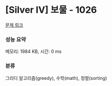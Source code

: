 # [Silver IV] 보물 - 1026 

[문제 링크](https://www.acmicpc.net/problem/1026) 

### 성능 요약

메모리: 1984 KB, 시간: 0 ms

### 분류

그리디 알고리즘(greedy), 수학(math), 정렬(sorting)

